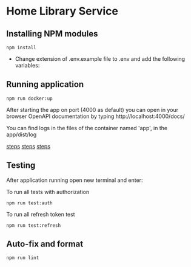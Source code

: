 # Home Library Service

## Installing NPM modules

```
npm install
```
- Change extension of .env.example file to .env and add the following variables:

## Running application

```
npm run docker:up
```

After starting the app on port (4000 as default) you can open
in your browser OpenAPI documentation by typing http://localhost:4000/docs/

You can find logs in the files of the container named 'app', in the app/dist/log

[steps](https://ibb.co/GCvdh5Z)
[steps](https://ibb.co/cyXw3Pq)
[steps](https://ibb.co/wQ0ZvWh)

## Testing

After application running open new terminal and enter:

To run all tests with authorization

```
npm run test:auth

```
To run all refresh token test

```
npm run test:refresh

```
## Auto-fix and format

```
npm run lint
```



